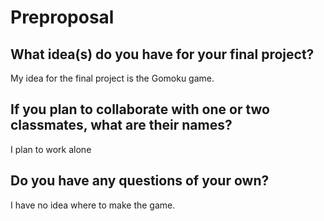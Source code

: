 # Preproposal

## What idea(s) do you have for your final project?

My idea for the final project is the Gomoku game.

## If you plan to collaborate with one or two classmates, what are their names?

I plan to work alone

## Do you have any questions of your own?

I have no idea where to make the game.
